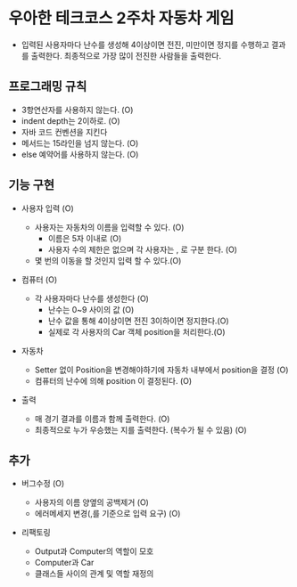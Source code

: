 # 우아한 테크코스 2주차 자동차 게임

- 입력된 사용자마다 난수를 생성해 4이상이면 전진, 미만이면 정지를 수행하고 결과를 출력한다. 최종적으로 가장 많이 전진한 사람들을 출력한다.

## 프로그래밍 규칙

- 3항연산자를 사용하지 않는다. (O)
- indent depth는 2이하로. (O)
- 자바 코드 컨벤션을 지킨다
- 메서드는 15라인을 넘지 않는다. (O)
- else 예약어를 사용하지 않는다. (O)

## 기능 구현

- 사용자 입력 (O)

    - 사용자는 자동차의 이름을 입력할 수 있다. (O)
        - 이름은 5자 이내로 (O)
        - 사용자 수의 제한은 없으며 각 사용자는 , 로 구분 한다. (O)
    - 몇 번의 이동을 할 것인지 입력 할 수 있다.(O)

- 컴퓨터 (O)

    - 각 사용자마다 난수를 생성한다 (O)
        - 난수는 0~9 사이의 값 (O)
        - 난수 값을 통해 4이상이면 전진 3이하이면 정지한다.(O)
        - 실제로 각 사용자의 Car 객체 position을 처리한다.(O)
        
- 자동차 
    
    - Setter 없이 Position을 변경해야하기에 자동차 내부에서 position을 결정 (O) 
    - 컴퓨터의 난수에 의해 position 이 결정된다. (O)
        
- 출력
   
    - 매 경기 결과를 이름과 함께 출력한다. (O)
    - 최종적으로 누가 우승했는 지를 출력한다. (복수가 될 수 있음) (O)        

## 추가 

- 버그수정 (O)
    - 사용자의 이름 양옆의 공백제거 (O)
    - 에러메세지 변경(,를 기준으로 입력 요구) (O)

- 리팩토링
    - Output과 Computer의 역할이 모호
    - Computer과 Car
    - 클래스들 사이의 관계 및 역할 재정의